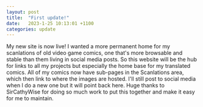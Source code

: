 ```yaml
---
layout: post
title:  "First update!"
date:   2023-1-25 10:13:01 +1100
categories: update
---
```

My new site is now live! I wanted a more permanent home for my scanlations of old video game comics, one that's more browsable and stable than them living in social media posts. So this website will be the hub for links to all my projects but especially the home base for my translated comics. All of my comics now have sub-pages in the Scanlations area, which then link to where the images are hosted. I'll still post to social media when I do a new one but it will point back here. Huge thanks to SirCathyWise for doing so much work to put this together and make it easy for me to maintain.